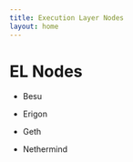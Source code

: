 ```yaml
---
title: Execution Layer Nodes
layout: home
---
```


# EL Nodes

* Besu

* Erigon

* Geth

* Nethermind
